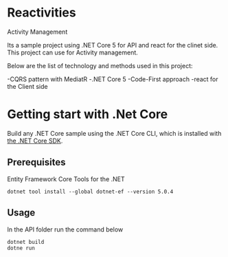 # Reactivities
Activity Management

Its a sample project using .NET Core 5 for API and react for the clinet side. 
This project can use for Activity management. 

Below are the list of technology and methods used in this project:

-CQRS pattern with MediatR
-.NET Core 5
-Code-First approach
-react for the Client side

# Getting start with .Net Core
Build any .NET Core sample using the .NET Core CLI, which is installed with [the .NET Core SDK](https://www.microsoft.com/net/download).

## Prerequisites

Entity Framework Core Tools for the .NET

```console
dotnet tool install --global dotnet-ef --version 5.0.4
```

## Usage
In the API folder run the command below
```console
dotnet build
dotne run
```
